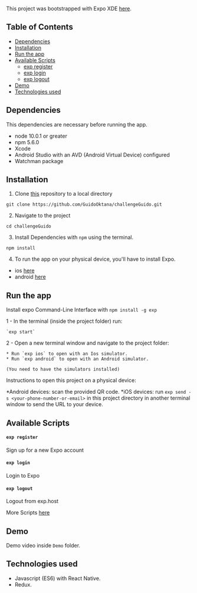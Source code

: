 This project was bootstrapped with Expo XDE [here](https://expo.io).


## Table of Contents

* [Dependencies](#dependencies)
* [Installation](#installation)
* [Run the app](#run-the-app)
* [Available Scripts](#available-scripts)
  * [exp register](#exp-register)
  * [exp login](#exp-login)
  * [exp logout](#exp-logout)
* [Demo](#demo)
* [Technologies used](#technologies-used)



## Dependencies

This dependencies are necessary before running the app.

* node 10.0.1 or greater
* npm 5.6.0
* Xcode
* Android Studio with an AVD (Android Virtual Device) configured
* Watchman package



## Installation

1. Clone [this](https://github.com/GuidoOktana/challengeGuido.git) repository to a local directory

  `git clone https://github.com/GuidoOktana/challengeGuido.git`

2. Navigate to the project

  `cd challengeGuido`

3. Install Dependencies with `npm` using the terminal.

  `npm install`

4. To run the app on your physical device, you'll have to install Expo.

  * ios [here](https://itunes.apple.com/us/app/expo-client/id982107779?mt=8)
  * android [here](https://play.google.com/store/apps/details?id=host.exp.exponent&hl=en)



## Run the app

Install expo Command-Line Interface with `npm install -g exp`

1 - In the terminal (inside the project folder) run:

    `exp start`

2 - Open a new terminal window and navigate to the project folder:

    * Run `exp ios` to open with an Ios simulator.
    * Run `exp android` to open with an Android simulator.

    (You need to have the simulators installed)


Instructions to open this project on a physical device:

   *Android devices: scan the provided QR code.
   *iOS devices: run `exp send -s <your-phone-number-or-email>` in this project directory in another terminal window to send the URL to your device.




## Available Scripts

#### `exp register`

   Sign up for a new Expo account

#### `exp login`

   Login to Expo

#### `exp logout`

   Logout from exp.host

More Scripts [here](https://docs.expo.io/versions/latest/workflow/exp-cli)


## Demo

   Demo video inside `Demo` folder.



## Technologies used

  * Javascript (ES6) with React Native.
  * Redux.

